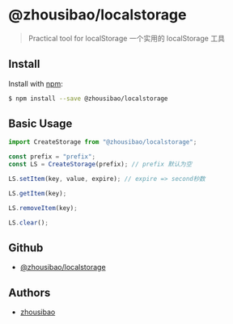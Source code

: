 # @zhousibao/localstorage

> Practical tool for localStorage
> 一个实用的 localStorage 工具

## Install

Install with [npm](https://www.npmjs.com/):

```sh
$ npm install --save @zhousibao/localstorage
```

## Basic Usage

```js
import CreateStorage from "@zhousibao/localstorage";

const prefix = "prefix";
const LS = CreateStorage(prefix); // prefix 默认为空

LS.setItem(key, value, expire); // expire => second秒数

LS.getItem(key);

LS.removeItem(key);

LS.clear();
```

## Github

- [@zhousibao/localstorage](https://github.com/zhousibao/localstorage)

## Authors

- [zhousibao](https://github.com/zhousibao)
